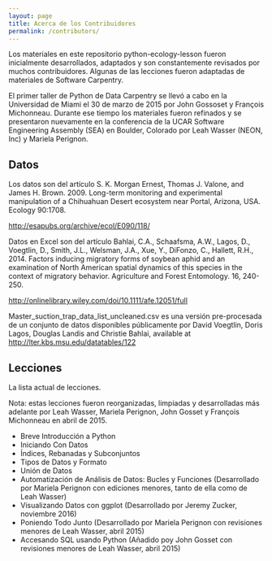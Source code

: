 ```yaml
---
layout: page
title: Acerca de los Contribuidores
permalink: /contributors/
---
```


Los materiales en este repositorio python-ecology-lesson fueron inicialmente desarrollados, adaptados y son constantemente revisados por muchos contribuidores. Algunas de las lecciones fueron adaptadas de materiales de Software Carpentry.

El primer taller de Python de Data Carpentry se llevó a cabo en la Universidad de Miami el 30 de marzo de 2015 por John Gossoset y François Michonneau. Durante ese tiempo los materiales fueron refinados y se presentaron nuevamente en la conferencia de la UCAR Software Engineering Assembly (SEA) en Boulder, Colorado por Leah Wasser (NEON, Inc) y Mariela Perignon.

## Datos

Los datos son del artículo S. K. Morgan Ernest, Thomas J. Valone, and James H. Brown. 2009. Long-term monitoring and experimental manipulation of a Chihuahuan Desert ecosystem near Portal, Arizona, USA. Ecology 90:1708.

http://esapubs.org/archive/ecol/E090/118/

Datos en Excel son del artículo Bahlai, C.A., Schaafsma, A.W., Lagos, D., Voegtlin, D., Smith, J.L., Welsman, J.A., Xue, Y., DiFonzo, C., Hallett, R.H., 2014. Factors inducing migratory forms of soybean aphid and an examination of North American spatial dynamics of this species in the context of migratory behavior. Agriculture and Forest Entomology. 16, 240-250.

http://onlinelibrary.wiley.com/doi/10.1111/afe.12051/full

Master_suction_trap_data_list_uncleaned.csv es una versión pre-procesada de un conjunto de datos disponibles públicamente por David Voegtlin, Doris Lagos, Douglas Landis and Christie Bahlai, available at http://lter.kbs.msu.edu/datatables/122

## Lecciones

La lista actual de lecciones.

Nota: estas lecciones fueron reorganizadas, limpiadas y desarrolladas más adelante por Leah Wasser, Mariela Perignon, John Gosset y François Michonneau en abril de 2015.

 - Breve Introducción a Python
 - Iniciando Con Datos
 - Índices, Rebanadas y Subconjuntos
 - Tipos de Datos y Formato
 - Unión de Datos
 - Automatización de Análisis de Datos: Bucles y Funciones (Desarrollado por Mariela Perignon con ediciones menores, tanto de ella como de Leah Wasser)
 - Visualizando Datos con ggplot (Desarrollado por Jeremy Zucker, noviembre 2016)
 - Poniendo Todo Junto (Desarrollado por Mariela Perignon con revisiones menores de Leah Wasser, abril 2015)
 - Accesando SQL usando Python (Añadido poy John Gosset con revisiones menores de Leah Wasser, abril 2015)

